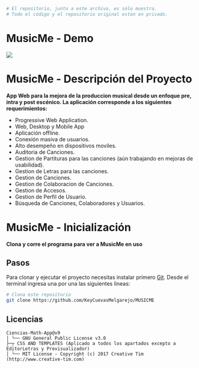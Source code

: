 ```bash
# El repositorio, junto a este archivo, es sólo muestra. 
# Todo el código y el repositorio original estan en privado.
```
# MusicMe - Demo
![](Demo.gif)

# MusicMe - Descripción del Proyecto
**App Web para la mejora de la produccion musical desde un enfoque pre, intra y post escénico. La aplicación corresponde a los siguientes requerimientos:**
- Progressive Web Application.
- Web, Desktop y Mobile App
- Aplicación offline.
- Conexión masiva de usuarios.
- Alto desempeño en dispositivos moviles.
- Auditoria de Canciones.
- Gestion de Partituras para las canciones (aún trabajando en mejoras de usabilidad).
- Gestion de Letras para las canciones.
- Gestion de Canciones.
- Gestion de Colaboracion de Canciones.
- Gestion de Accesos.
- Gestion de Perfil de Usuario.
- Búsqueda de Canciones, Colaboradores y Usuarios. 

# MusicMe - Inicialización

**Clona y corre el programa para ver a MusicMe en uso**

## Pasos

Para clonar y ejecutar el proyecto necesitas instalar primero [Git](https://git-scm.com). Desde el terminal ingresa una por una las siguientes lineas:

```bash
# Clona este repositorio
git clone https://github.com/KeyCuevasMelgarejo/MUSICME
```
## Licencias
    Ciencias-Math-App@v9
    │ └── GNU General Public License v3.0
    ├─┬ CSS AND TEMPLATES (Aplicado a todos los apartados excepto a EditorLetras y Previsualizador)
    │ └── MIT License - Copyright (c) 2017 Creative Tim (http://www.creative-tim.com)
